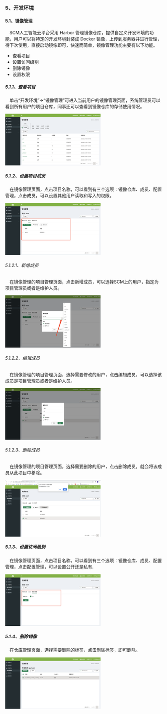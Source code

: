 ### 5、开发环境

#### 5.1、镜像管理

&ensp;&ensp;SCM人工智能云平台采用 Harbor 管理镜像仓库，提供自定义开发环境的功能，用户可以将特定的开发环境封装成 Docker 镜像，上传到服务器并进行管理，待下次使用，直接启动镜像即可，快速而简单，镜像管理功能主要有以下功能。 

+ 查看项目
+ 设置访问级别
+ 删除镜像
+ 设置权限

##### 5.1.1、查看项目

&ensp;&ensp;单击“开发环境”->“镜像管理”可进入当前用户的镜像管理页面，系统管理员可以看到所有用户的项目仓库，同事还可以查看到镜像仓库的存储使用情况。

<img src="../img/jxgl-01.png" alt="jxgl-01" style="zoom:30%;" />

##### 5.1.2、设置项目成员

&ensp;&ensp;在镜像管理页面，点击项目名称，可以看到有三个选项：镜像仓库、成员、配置管理，点击成员，可以设置其他用户读取和写入的权限。

<img src="../img/jxgl-03.png" alt="jxgl-03" style="zoom:30%;" />

###### 5.1.2.1、新增成员

&ensp;&ensp;在镜像管理的项目管理页面，点击新增成员，可以选择SCM上的用户，指定为项目管理员或者是维护人员。

<img src="../img/jxgl-04.png" alt="jxgl-04" style="zoom:30%;" />

###### 5.1.2.2、编辑成员

&ensp;&ensp;在镜像管理的项目管理页面，选择需要修改的用户，点击编辑成员，可以选择该成员是项目管理员或者是维护人员。

<img src="../img/jxgl-05.png" alt="jxgl-05" style="zoom:30%;" />

###### 5.1.2.3、删除成员

&ensp;&ensp;在镜像管理的项目管理页面，选择需要删除的用户，点击删除成员，就会将该成员从此项目中移除。

<img src="../img/jxgl-07.png" alt="jxgl-07" style="zoom:30%;" />

##### 5.1.3、设置访问级别

&ensp;&ensp;在镜像管理页面，点击项目名称，可以看到有三个选项：镜像仓库、成员、配置管理，点击配置管理，可以设置公开还是私有.

<img src="../img/jxgl-02.png" alt="jxgl-02" style="zoom:30%;" />

##### 5.1.4、删除镜像

&ensp;&ensp;在仓库管理页面，选择需要删除的标签，点击删除标签，即可删除。

<img src="../img/jxgl-08.png" alt="jxgl-08" style="zoom:30%;" />

